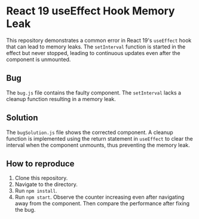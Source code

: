 # React 19 useEffect Hook Memory Leak

This repository demonstrates a common error in React 19's `useEffect` hook that can lead to memory leaks. The `setInterval` function is started in the effect but never stopped, leading to continuous updates even after the component is unmounted.

## Bug
The `bug.js` file contains the faulty component.  The `setInterval` lacks a cleanup function resulting in a memory leak.

## Solution
The `bugSolution.js` file shows the corrected component. A cleanup function is implemented using the return statement in `useEffect` to clear the interval when the component unmounts, thus preventing the memory leak.

## How to reproduce
1. Clone this repository.
2. Navigate to the directory.
3. Run `npm install`.
4. Run `npm start`. Observe the counter increasing even after navigating away from the component. Then compare the performance after fixing the bug.